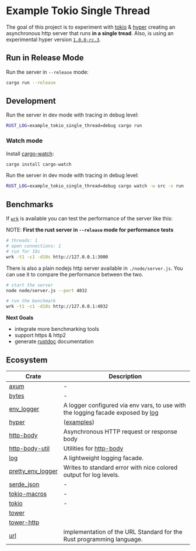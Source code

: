 # Example Tokio Single Thread

The goal of this project is to experiment with [tokio] & [hyper] creating an asynchronous http
server that runs **in a single tread**. Also, is using an experimental hyper version
[`1.0.0-rc.3`](https://github.com/hyperium/hyper/blob/master/CHANGELOG.md#v100-rc3-2023-02-23).

## Run in Release Mode

Run the server in `--release` mode:

```sh
cargo run --release
```

## Development

Run the server in dev mode with tracing in debug level:

```sh
RUST_LOG=example_tokio_single_thread=debug cargo run
```

### Watch mode

Install [cargo-watch]:

```sh
cargo install cargo-watch
```

Run the server in dev mode with tracing in debug level:

```sh
RUST_LOG=example_tokio_single_thread=debug cargo watch -w src -x run
```

## Benchmarks

If [`wrk`](https://github.com/wg/wrk) is available you can test the performance of the server like
this:

NOTE: **First the rust server in `--release` mode for performance tests**

```sh
# threads: 1
# open connections: 1
# run for 10s
wrk -t1 -c1 -d10s http://127.0.0.1:3000
```

There is also a plain nodejs http server available in `./node/server.js`. You can use it to compare
the performance between the two.

```bash
# start the server
node node/server.js --port 4032

# run the benchmark
wrk -t1 -c1 -d10s http://127.0.0.1:4032
```

**Next Goals**

-   integrate more benchmarking tools
-   support https & http2
-   generate [rustdoc] documentation



## Ecosystem

| Crate               | Description                                                                       |
| ------------------- | --------------------------------------------------------------------------------- |
| [axum]              | -                                                                                 |
| [bytes]             | -                                                                                 |
| [env_logger]        | A logger configured via env vars, to use with the logging facade exposed by [log] |
| [hyper]             | ([examples](https://github.com/hyperium/hyper/tree/master/examples))              |
| [http-body]         | Asynchronous HTTP request or response body                                        |
| [http-body-util]    | Utilities for [http-body]                                                         |
| [log]               | A lightweight logging facade.                                                     |
| [pretty_env_logger] | Writes to standard error with nice colored output for log levels.                 |
| [serde_json]        | -                                                                                 |
| [tokio-macros]      | -                                                                                 |
| [tokio]             | -                                                                                 |
| [tower]             |                                                                                   |
| [tower-http]        |                                                                                   |
| [url]               | implementation of the URL Standard for the Rust programming language.             |

[axum]: https://docs.rs/axum
[bytes]: https://docs.rs/bytes
[cargo-watch]: https://crates.io/crates/cargo-watch
[env_logger]: https://docs.rs/env_logger
[http-body]: https://docs.rs/http-body
[http-body-util]: https://docs.rs/http-body-util
[hyper]: https://docs.rs/hyper
[log]: https://docs.rs/log
[pretty_env_logger]: https://docs.rs/pretty_env_logger
[rustdoc]: https://doc.rust-lang.org/rustdoc/index.html
[serde_json]: https://docs.rs/serde_json
[tokio]: https://docs.rs/tokio
[tokio features]: https://docs.rs/crate/tokio/latest/features
[tokio-macros]: https://docs.rs/tokio-macros
[tower]: https://docs.rs/tower/latest/tower/
[tower-http]: https://docs.rs/tower-http/latest/tower_http
[url]: https://docs.rs/url
